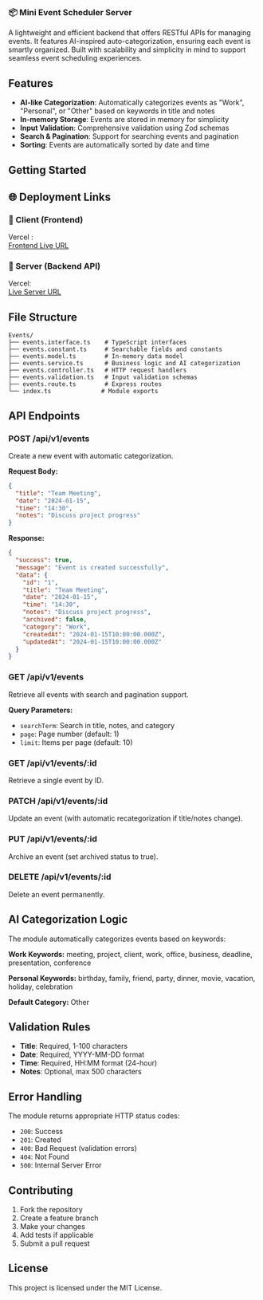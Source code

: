 ### 📦 Mini Event Scheduler Server

A lightweight and efficient backend that offers RESTful APIs for managing events. It features AI-inspired auto-categorization, ensuring each event is smartly organized. Built with scalability and simplicity in mind to support seamless event scheduling experiences.

## Features

- **AI-like Categorization**: Automatically categorizes events as "Work", "Personal", or "Other" based on keywords in title and notes
- **In-memory Storage**: Events are stored in memory for simplicity
- **Input Validation**: Comprehensive validation using Zod schemas
- **Search & Pagination**: Support for searching events and pagination
- **Sorting**: Events are automatically sorted by date and time

## Getting Started

## 🌐 Deployment Links

### 🔸 Client (Frontend)

Vercel :  
[Frontend Live URL](https://mini-event-scheduler-client.vercel.app)

### 🔸 Server (Backend API)

Vercel:  
[Live Server URL](https://mini-event-scheduler-server-iota.vercel.app)

## File Structure

```
Events/
├── events.interface.ts    # TypeScript interfaces
├── events.constant.ts     # Searchable fields and constants
├── events.model.ts        # In-memory data model
├── events.service.ts      # Business logic and AI categorization
├── events.controller.ts   # HTTP request handlers
├── events.validation.ts   # Input validation schemas
├── events.route.ts        # Express routes
└── index.ts              # Module exports
```

## API Endpoints

### POST /api/v1/events

Create a new event with automatic categorization.

**Request Body:**

```json
{
  "title": "Team Meeting",
  "date": "2024-01-15",
  "time": "14:30",
  "notes": "Discuss project progress"
}
```

**Response:**

```json
{
  "success": true,
  "message": "Event is created successfully",
  "data": {
    "id": "1",
    "title": "Team Meeting",
    "date": "2024-01-15",
    "time": "14:30",
    "notes": "Discuss project progress",
    "archived": false,
    "category": "Work",
    "createdAt": "2024-01-15T10:00:00.000Z",
    "updatedAt": "2024-01-15T10:00:00.000Z"
  }
}
```

### GET /api/v1/events

Retrieve all events with search and pagination support.

**Query Parameters:**

- `searchTerm`: Search in title, notes, and category
- `page`: Page number (default: 1)
- `limit`: Items per page (default: 10)

### GET /api/v1/events/:id

Retrieve a single event by ID.

### PATCH /api/v1/events/:id

Update an event (with automatic recategorization if title/notes change).

### PUT /api/v1/events/:id

Archive an event (set archived status to true).

### DELETE /api/v1/events/:id

Delete an event permanently.

## AI Categorization Logic

The module automatically categorizes events based on keywords:

**Work Keywords:** meeting, project, client, work, office, business, deadline, presentation, conference

**Personal Keywords:** birthday, family, friend, party, dinner, movie, vacation, holiday, celebration

**Default Category:** Other

## Validation Rules

- **Title**: Required, 1-100 characters
- **Date**: Required, YYYY-MM-DD format
- **Time**: Required, HH:MM format (24-hour)
- **Notes**: Optional, max 500 characters

## Error Handling

The module returns appropriate HTTP status codes:

- `200`: Success
- `201`: Created
- `400`: Bad Request (validation errors)
- `404`: Not Found
- `500`: Internal Server Error

## Contributing

1. Fork the repository
2. Create a feature branch
3. Make your changes
4. Add tests if applicable
5. Submit a pull request

## License

This project is licensed under the MIT License.
